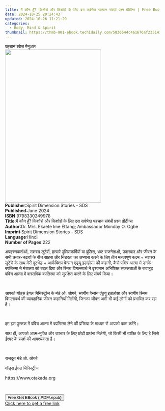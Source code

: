 ```yaml
---
title: मैं कौन हूँ? किशोरों और किशोरों के लिए दस सर्वश्रेष्ठ पहचान संबंधी प्रश्न प्रीटीन्स | Free Book
date: 2024-10-25 20:24:43
updated: 2024-10-26 11:21:29
categories:
  - Body, Mind & Spirit
thumbnail: https://thmb-001-ebook.techidaily.com/5836544c461676af235141af6b8c3600542400c450d6f6c28a8cb449dbaada25.jpg
---
```

<main id="book-container">
  <div class="flex flex-col">
    <div class="book-brief flex-1 py-6 px-4 sm:p-6 md:py-10 md:px-8">
      <!-- brief-->
      <div class="book-brief-main">पहचान खोज मैनुअल</div>
    </div>
    <div
      class="book-meta-info flex-1 grid gap-4 col-start-1 col-end-3 row-start-1 sm:mb-6 sm:grid-cols-4 lg:gap-6 lg:col-start-2 lg:row-end-6 lg:row-span-6 lg:mb-0"
    >
      <div
        class="book-meta-info-left place-content-center mt-4 p-4 text-sm leading-6 col-start-2 col-span-2 dark:text-slate-400"
      >
        <img
          class="w-full h-500 object-cover rounded-lg sm:h-255 sm:col-span-2 lg:col-span-full"
          src="https://img-001-ebook.techidaily.com/4be39c1d90523b7c5aa9a571a66a3b78a4191229f54922fefb15b402d3ad0588.jpg"
          alt=""
          width="312"
          height="500"
        />
      </div>
      <div
        class="book-meta-info-right mt-2 col-start-1 row-start-2 col-span-3 self-center"
      >
        <!-- meta data  -->
        <div class="flex flex-col px-4 md:px-8">
          <div class="flex-1">
            <strong>Publisher</strong>:<span class="px-2"
              >Spirit Dimension Stories - SDS</span
            >
          </div>
          <div class="flex-1">
            <strong>Published</strong>:<span class="px-2">June 2024</span>
          </div>
          <div class="flex-1">
            <strong>ISBN</strong>:<span class="px-2">9798330249978</span>
          </div>
          <div class="flex-1">
            <strong>Title</strong>:<span class="px-2"
              >मैं कौन हूँ? किशोरों और किशोरों के लिए दस सर्वश्रेष्ठ पहचान
              संबंधी प्रश्न प्रीटीन्स</span
            >
          </div>
          <div class="flex-1">
            <strong>Author</strong>:<span class="px-2"
              >Dr. Mrs. Ekaete Ime Ettang; Ambassador Monday O. Ogbe</span
            >
          </div>
          <div class="flex-1">
            <strong>Imprint</strong>:<span class="px-2"
              >Spirit Dimension Stories - SDS</span
            >
          </div>
          <div class="flex-1">
            <strong>Language</strong>:<span class="px-2">Hindi</span>
          </div>
          <div class="flex-1">
            <strong>Number of Pages</strong>:<span class="px-2">222</span>
          </div>
        </div>
      </div>
    </div>
    <div class="book-description flex-1 py-6 px-4 sm:p-6 md:py-10 md:px-8">
      <div class="book-description-main">
        <div accordion-content="" id="description">
          <p>
            अपहरणकर्ताओं, सशस्त्र लुटेरों, हत्यारे पुलिसकर्मियों या पुलिस,
            भ्रष्ट राजनेताओं, उदारवाद और जीवन के सभी उतार-चढ़ावों के बीच साहस और
            निडरता का अभ्यास करने के लिए तीन महत्वपूर्ण कदम + सशस्त्र लुटेरों के
            साथ मेरी मुठभेड़ + आर्कबिशप बेन्सन एंड्रयू इडाहोसा की कहानी, कैसे
            पवित्र आत्मा में उनके बपतिस्मा ने मंत्रालय को बदल दिया और स्मिथ
            विगल्सवर्थ ने दृश्यमान अभिषिक्त सफलताओं के बावजूद पवित्र आत्मा में
            वास्तविक बपतिस्मा को सुरक्षित करने के लिए संघर्ष किया।
          </p>
          <p><br /></p>
          <p>
            आपको गॉड्स ईगल मिनिस्ट्रीज के मंडे ओ. ओगबे, स्वर्गीय बेन्सन एंड्रयू
            इडाहोसा और स्वर्गीय स्मिथ विगल्सवर्थ की व्यावहारिक जीवन कहानियाँ
            मिलेंगी, जिनका जीवन अभी भी कई लोगों को प्रभावित कर रहा है।
          </p>
          <p><br /></p>
          <p>
            हम इस पुस्तक में पवित्र आत्मा में बपतिस्मा लेने की प्रक्रिया के
            माध्यम से आपको काम करेंगे।
          </p>
          <p>
            साथ ही, आपको आत्म-मुक्ति और उपचार के लिए छोटी प्रार्थना मिलेगी, जो
            किसी भी व्यक्ति के लिए है जिसे ईश्वर के स्पर्श की आवश्यकता है।
          </p>
          <p><br /></p>
          <p>राजदूत मंडे ओ. ओगबे</p>
          <p>गॉड्स ईगल मिनिस्ट्रीज</p>
          <p>https://www.otakada.org</p>
          <p><br /></p>
        </div>
        <div class="accordion-fader"></div>
      </div>
    </div>
    <div class="book-excerpts flex-1 py-6 px-4 sm:p-6 md:py-10 md:px-8"></div>
    <div
      class="book-about-author flex-1 py-6 px-4 sm:p-6 md:py-10 md:px-8"
    ></div>
    <div class="book-free-get flex-1 py-6 px-4 sm:p-6 md:py-10 md:px-8">
      <button
        id="btn-free-get"
        class="bg-blue-500 hover:bg-blue-700 text-white font-bold py-2 px-4 rounded"
      >
        Free Get EBook (.PDF/.epub)
      </button>
      <div id="countdown-display" class="px-2 text-lg mt-2"></div>
      <a
        id="free-link"
        class="hidden bg-blue-500 hover:bg-blue-700 text-white font-bold py-2 px-4 rounded"
        href="https://www.ebooks.com/en-us/book/211389018/ebook/dr-mrs-ekaete-ime-ettang/"
        target="_blank"
        >Click here to get a free link</a
      >
    </div>
    <script>
      let countdownTime = 0;
      let countdownInterval = null;
      document
        .getElementById('btn-free-get')
        .addEventListener('click', startCountdown);
      function startCountdown() {
        countdownTime = new Date().getTime() + 60000 * 3;
        countdownInterval = setInterval(updateCountdown, 1000);
        document.getElementById('btn-free-get').disabled = true;
        document
          .getElementById('btn-free-get')
          .classList.add('bg-gray-500', 'cursor-not-allowed');
      }
      function updateCountdown() {
        let currentTime = new Date().getTime();
        let timeLeft = countdownTime - currentTime;
        let secondsLeft = Math.floor(timeLeft / 1000);
        document.getElementById('countdown-display').innerHTML =
          `Remaining time: ${secondsLeft} seconds.`;
        if (secondsLeft <= 0) {
          clearInterval(countdownInterval);
          document.getElementById('btn-free-get').classList.add('hidden');
          document.getElementById('free-link').classList.remove('hidden');
          document.getElementById('countdown-display').innerHTML = '';
        }
      }
    </script>
  </div>
</main>
